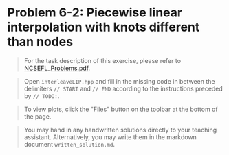 # Problem 6-2: Piecewise linear interpolation with knots different than nodes

> For the task description of this exercise, please refer to [NCSEFL_Problems.pdf](https://www.sam.math.ethz.ch/~grsam/NumMeth/HOMEWORK/NCSEFL_Problems.pdf).

> Open `interleaveLIP.hpp` and fill in the missing code in between the delimiters `// START` and `// END` according to the instructions preceded by `// TODO:`.

> To view plots, click the "Files" button on the toolbar at the bottom of the page.

> You may hand in any handwritten solutions directly to your teaching assistant. Alternatively, you may write them in the markdown document `written_solution.md`.
